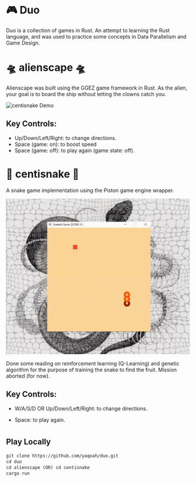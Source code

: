 #  🎮 Duo

Duo is a collection of games in Rust. An attempt to learning the Rust language, and was used to practice some concepts in Data Parallelism and Game Design. 

# 🛸 alienscape 🛸
Alienscape was built using the GGEZ game framework in Rust. As the alien, your goal is to board the ship without letting the clowns catch you.

![centisnake Demo](.github/alienscape.gif)

## Key Controls:
- Up/Down/Left/Right: to change directions.
- Space (game: on): to boost speed 
- Space (game: off): to play again (game state: off).
  

# 🐍 centisnake 🐍
A snake game implementation using the Piston game engine wrapper.

![centisnake Demo](.github/snake-demo.gif)

Done some reading on reinforcement learning (Q-Learning) and genetic algorithm for the purpose of training the snake to find the fruit. Mission aborted (for now).
## Key Controls:

- W/A/S/D OR Up/Down/Left/Right: to change directions.

- Space: to play again.

#

## Play Locally
```
git clone https://github.com/yaqoah/duo.git
cd duo
cd alienscape (OR) cd centisnake
cargo run
```